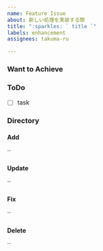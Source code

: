 ```yaml
---
name: Feature Issue
about: 新しい処理を実装する際
title: ":sparkles: ` title `"
labels: enhancement
assignees: takuma-ru

---
```


### Want to Achieve


### ToDo
- [ ] task

### Directory
#### Add
``

#### Update
``

#### Fix
``

#### Delete
``
